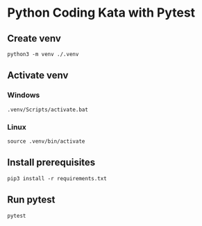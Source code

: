 # Python Coding Kata with Pytest

## Create venv

`python3 -m venv ./.venv`

## Activate venv

### Windows

`.venv/Scripts/activate.bat`

### Linux

`source .venv/bin/activate`

## Install prerequisites

`pip3 install -r requirements.txt`

## Run pytest

`pytest`

